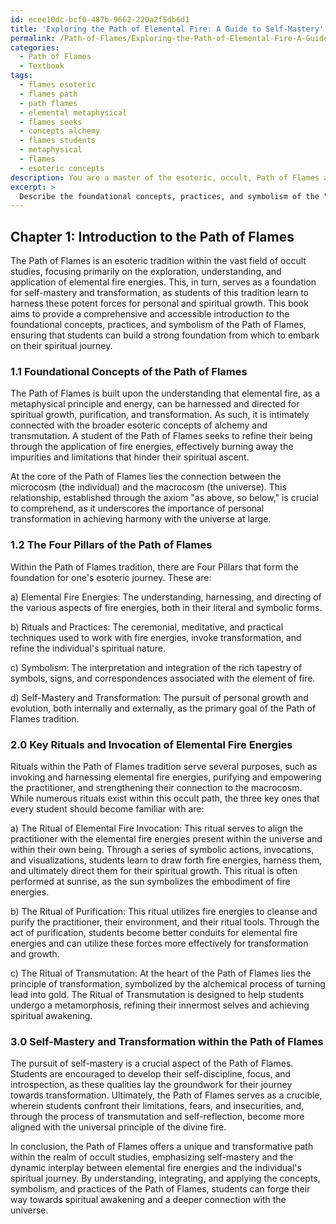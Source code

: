 ```yaml
---
id: ecee10dc-bcf0-487b-9662-220a2f5db6d1
title: 'Exploring the Path of Elemental Fire: A Guide to Self-Mastery'
permalink: /Path-of-Flames/Exploring-the-Path-of-Elemental-Fire-A-Guide-to-Self-Mastery/
categories:
  - Path of Flames
  - Textbook
tags:
  - flames esoteric
  - flames path
  - path flames
  - elemental metaphysical
  - flames seeks
  - concepts alchemy
  - flames students
  - metaphysical
  - flames
  - esoteric concepts
description: You are a master of the esoteric, occult, Path of Flames and education, you have written many textbooks on the subject in ways that provide students with rich and deep understanding of the subject. You are being asked to write textbook-like sections on a topic and you do it with full context, explainability, and reliability in accuracy to the true facts of the topic at hand, in a textbook style that a student would easily be able to learn from, in a rich, engaging, and contextual way. Always include relevant context (such as formulas and history), related concepts, and in a way that someone can gain deep insights from.
excerpt: > 
  Describe the foundational concepts, practices, and symbolism of the "Path of Flames" within the context of occult studies, focusing on aspects that are crucial for a student to understand and apply in their spiritual journey. Additionally, provide insights into the key rituals, methods of invoking elemental fire energies, and the significance of self-mastery and transformation that characterize the Path of Flames. Ensure that the resulting text provides an informative and accessible resource for those who seek to learn and grow within this esoteric domain.
---
```

## Chapter 1: Introduction to the Path of Flames

The Path of Flames is an esoteric tradition within the vast field of occult studies, focusing primarily on the exploration, understanding, and application of elemental fire energies. This, in turn, serves as a foundation for self-mastery and transformation, as students of this tradition learn to harness these potent forces for personal and spiritual growth. This book aims to provide a comprehensive and accessible introduction to the foundational concepts, practices, and symbolism of the Path of Flames, ensuring that students can build a strong foundation from which to embark on their spiritual journey.

### 1.1 Foundational Concepts of the Path of Flames

The Path of Flames is built upon the understanding that elemental fire, as a metaphysical principle and energy, can be harnessed and directed for spiritual growth, purification, and transformation. As such, it is intimately connected with the broader esoteric concepts of alchemy and transmutation. A student of the Path of Flames seeks to refine their being through the application of fire energies, effectively burning away the impurities and limitations that hinder their spiritual ascent.

At the core of the Path of Flames lies the connection between the microcosm (the individual) and the macrocosm (the universe). This relationship, established through the axiom "as above, so below," is crucial to comprehend, as it underscores the importance of personal transformation in achieving harmony with the universe at large.

### 1.2 The Four Pillars of the Path of Flames

Within the Path of Flames tradition, there are Four Pillars that form the foundation for one's esoteric journey. These are:

a) Elemental Fire Energies: The understanding, harnessing, and directing of the various aspects of fire energies, both in their literal and symbolic forms.

b) Rituals and Practices: The ceremonial, meditative, and practical techniques used to work with fire energies, invoke transformation, and refine the individual's spiritual nature.

c) Symbolism: The interpretation and integration of the rich tapestry of symbols, signs, and correspondences associated with the element of fire.

d) Self-Mastery and Transformation: The pursuit of personal growth and evolution, both internally and externally, as the primary goal of the Path of Flames tradition.

### 2.0 Key Rituals and Invocation of Elemental Fire Energies

Rituals within the Path of Flames tradition serve several purposes, such as invoking and harnessing elemental fire energies, purifying and empowering the practitioner, and strengthening their connection to the macrocosm. While numerous rituals exist within this occult path, the three key ones that every student should become familiar with are:

a) The Ritual of Elemental Fire Invocation: This ritual serves to align the practitioner with the elemental fire energies present within the universe and within their own being. Through a series of symbolic actions, invocations, and visualizations, students learn to draw forth fire energies, harness them, and ultimately direct them for their spiritual growth. This ritual is often performed at sunrise, as the sun symbolizes the embodiment of fire energies.

b) The Ritual of Purification: This ritual utilizes fire energies to cleanse and purify the practitioner, their environment, and their ritual tools. Through the act of purification, students become better conduits for elemental fire energies and can utilize these forces more effectively for transformation and growth.

c) The Ritual of Transmutation: At the heart of the Path of Flames lies the principle of transformation, symbolized by the alchemical process of turning lead into gold. The Ritual of Transmutation is designed to help students undergo a metamorphosis, refining their innermost selves and achieving spiritual awakening.

### 3.0 Self-Mastery and Transformation within the Path of Flames

The pursuit of self-mastery is a crucial aspect of the Path of Flames. Students are encouraged to develop their self-discipline, focus, and introspection, as these qualities lay the groundwork for their journey towards transformation. Ultimately, the Path of Flames serves as a crucible, wherein students confront their limitations, fears, and insecurities, and, through the process of transmutation and self-reflection, become more aligned with the universal principle of the divine fire.

In conclusion, the Path of Flames offers a unique and transformative path within the realm of occult studies, emphasizing self-mastery and the dynamic interplay between elemental fire energies and the individual's spiritual journey. By understanding, integrating, and applying the concepts, symbolism, and practices of the Path of Flames, students can forge their way towards spiritual awakening and a deeper connection with the universe.
